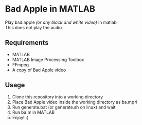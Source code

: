 # Bad Apple in MATLAB
Play bad apple _(or any black and white video)_ in matlab\
This does not play the audio

## Requirements
- MATLAB
- MATLAB Image Processing Toolbox
- FFmpeg
- A copy of Bad Apple video

## Usage
1. Clone this repository into a working directory
2. Place Bad Apple video inside the working directory as ba.mp4
3. Run generate.bat (or generate.sh on linux) and wait
4. Run ba.m in MATLAB
5. Enjoy! :)